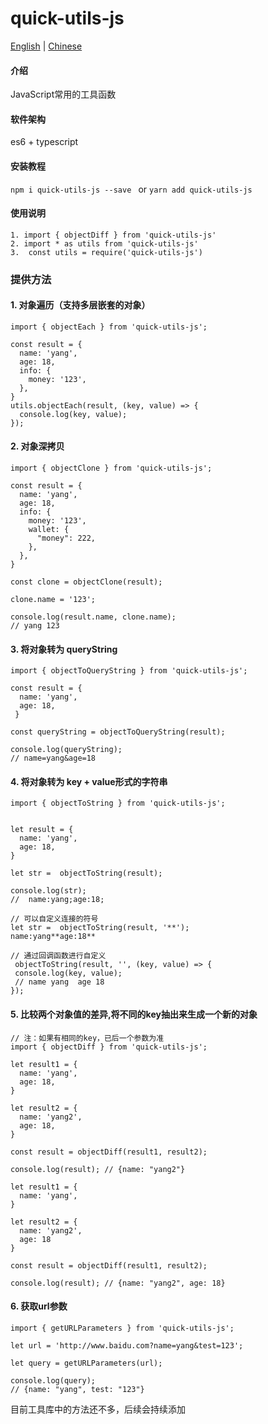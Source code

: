 # quick-utils-js
[English](./README.en.md) | [Chinese](./README.md)

#### 介绍
JavaScript常用的工具函数

#### 软件架构
es6 + typescript


#### 安装教程

`npm i quick-utils-js --save ` or `yarn add quick-utils-js`

#### 使用说明
```
1. import { objectDiff } from 'quick-utils-js'
2. import * as utils from 'quick-utils-js'
3.  const utils = require('quick-utils-js')
```

### 提供方法

#### 1. 对象遍历（支持多层嵌套的对象）
```
import { objectEach } from 'quick-utils-js';

const result = {
  name: 'yang',
  age: 18,
  info: {
    money: '123',
  },
}
utils.objectEach(result, (key, value) => {
  console.log(key, value);
});
```

#### 2. 对象深拷贝
```
import { objectClone } from 'quick-utils-js';

const result = {
  name: 'yang',
  age: 18,
  info: {
    money: '123',
    wallet: {
      "money": 222,
    },
  },
}

const clone = objectClone(result);

clone.name = '123';

console.log(result.name, clone.name);
// yang 123
```

#### 3. 将对象转为 queryString
```
import { objectToQueryString } from 'quick-utils-js';

const result = {
  name: 'yang',
  age: 18,
 }

const queryString = objectToQueryString(result);

console.log(queryString);
// name=yang&age=18
```

#### 4. 将对象转为 key + value形式的字符串
```
import { objectToString } from 'quick-utils-js';


let result = {
  name: 'yang',
  age: 18,
}

let str =  objectToString(result);

console.log(str);
//  name:yang;age:18;

// 可以自定义连接的符号
let str =  objectToString(result, '**');
name:yang**age:18**

// 通过回调函数进行自定义
 objectToString(result, '', (key, value) => {
 console.log(key, value);
 // name yang  age 18
});
```

####  5. 比较两个对象值的差异,将不同的key抽出来生成一个新的对象
```
// 注：如果有相同的key，已后一个参数为准
import { objectDiff } from 'quick-utils-js';

let result1 = {
  name: 'yang',
  age: 18,
}

let result2 = {
  name: 'yang2',
  age: 18,
}

const result = objectDiff(result1, result2);

console.log(result); // {name: "yang2"}

let result1 = {
  name: 'yang',
}

let result2 = {
  name: 'yang2',
  age: 18
}

const result = objectDiff(result1, result2);

console.log(result); // {name: "yang2", age: 18}
```

####  6. 获取url参数
```
import { getURLParameters } from 'quick-utils-js';

let url = 'http://www.baidu.com?name=yang&test=123';

let query = getURLParameters(url);

console.log(query);
// {name: "yang", test: "123"}
```

目前工具库中的方法还不多，后续会持续添加
